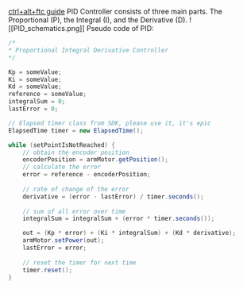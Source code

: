[ctrl+alt+ftc guide](https://www.ctrlaltftc.com/the-pid-controller)
PID Controller consists of three main parts. The Proportional (P), the Integral (I), and the Derivative (D).
![[PID_schematics.png]]
Pseudo code of PID:
```java
/*
* Proportional Integral Derivative Controller 
*/

Kp = someValue;
Ki = someValue;
Kd = someValue;
reference = someValue;
integralSum = 0;
lastError = 0; 

// Elapsed timer class from SDK, please use it, it's epic
ElapsedTime timer = new ElapsedTime();

while (setPointIsNotReached) {
    // obtain the encoder position 
    encoderPosition = armMotor.getPosition();
    // calculate the error 
    error = reference - encoderPosition;
    
    // rate of change of the error 
    derivative = (error - lastError) / timer.seconds();
    
    // sum of all error over time
    integralSum = integralSum + (error * timer.seconds());

    out = (Kp * error) + (Ki * integralSum) + (Kd * derivative);        
    armMotor.setPower(out);
    lastError = error; 
    
    // reset the timer for next time 
    timer.reset();
}
```
